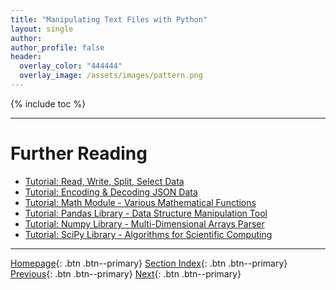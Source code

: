 ```yaml
---
title: "Manipulating Text Files with Python"
layout: single
author:
author_profile: false
header:
  overlay_color: "444444"
  overlay_image: /assets/images/pattern.png
---
```


{% include toc %}









___
# Further Reading
* [Tutorial: Read, Write, Split, Select Data](02B-1-tutorial-read-write-split-select-data)
* [Tutorial: Encoding & Decoding JSON Data](02B-2-tutorial-python-manage-data-json-string)
* [Tutorial: Math Module - Various Mathematical Functions](02B-3-tutorial-python-round-abs-data-math-module)
* [Tutorial: Pandas Library - Data Structure Manipulation Tool](02B-4-tutorial-python-data-manipulation-pandas)
* [Tutorial: Numpy Library - Multi-Dimensional Arrays Parser](02B-5-tutorial-python-array-manipulation-numpy)
* [Tutorial: SciPy Library - Algorithms for Scientific Computing](02B-6-tutorial-python-apply-statistics-scipy)


___

[Homepage](../index.md){: .btn  .btn--primary}
[Section Index](00-DataParsing-LandingPage){: .btn  .btn--primary}
[Previous](02A-4-tutorial-merge-spreadsheets-by-column){: .btn  .btn--primary}
[Next](02B-1-tutorial-read-write-split-select-data){: .btn  .btn--primary}
